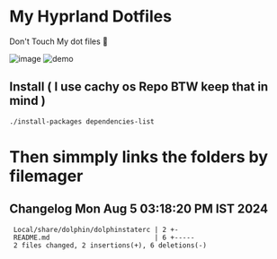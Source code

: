 # My Hyprland Dotfiles
  Don't Touch My dot files 🙂
 

  ![image](https://github.com/ALEX5402/dotfiles/assets/76860596/2fbe6020-4d76-4cf7-b052-58ff43cda405)
  ![demo](https://github.com/ALEX5402/dotfiles/assets/76860596/ff68bba7-e8da-49d3-a716-3ed3d73cfc25)

## Install ( I use cachy os Repo BTW keep that in mind )
``` ./install-packages dependencies-list ```

# Then simmply links the folders by filemager
 
## Changelog Mon Aug  5 03:18:20 PM IST 2024
```
 Local/share/dolphin/dolphinstaterc | 2 +-
 README.md                          | 6 +-----
 2 files changed, 2 insertions(+), 6 deletions(-)
```
 
